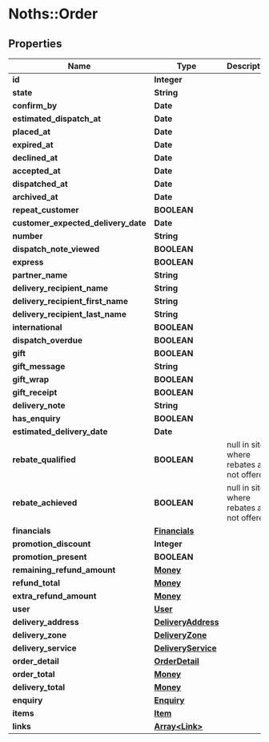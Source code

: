 # Noths::Order

## Properties
Name | Type | Description | Notes
------------ | ------------- | ------------- | -------------
**id** | **Integer** |  | 
**state** | **String** |  | 
**confirm_by** | **Date** |  | 
**estimated_dispatch_at** | **Date** |  | 
**placed_at** | **Date** |  | 
**expired_at** | **Date** |  | 
**declined_at** | **Date** |  | 
**accepted_at** | **Date** |  | 
**dispatched_at** | **Date** |  | 
**archived_at** | **Date** |  | [optional] 
**repeat_customer** | **BOOLEAN** |  | 
**customer_expected_delivery_date** | **Date** |  | 
**number** | **String** |  | 
**dispatch_note_viewed** | **BOOLEAN** |  | 
**express** | **BOOLEAN** |  | 
**partner_name** | **String** |  | 
**delivery_recipient_name** | **String** |  | 
**delivery_recipient_first_name** | **String** |  | 
**delivery_recipient_last_name** | **String** |  | 
**international** | **BOOLEAN** |  | 
**dispatch_overdue** | **BOOLEAN** |  | 
**gift** | **BOOLEAN** |  | 
**gift_message** | **String** |  | 
**gift_wrap** | **BOOLEAN** |  | 
**gift_receipt** | **BOOLEAN** |  | 
**delivery_note** | **String** |  | 
**has_enquiry** | **BOOLEAN** |  | 
**estimated_delivery_date** | **Date** |  | 
**rebate_qualified** | **BOOLEAN** | null in sites where rebates are not offered | [optional] 
**rebate_achieved** | **BOOLEAN** | null in sites where rebates are not offered | [optional] 
**financials** | [**Financials**](Financials.md) |  | 
**promotion_discount** | **Integer** |  | 
**promotion_present** | **BOOLEAN** |  | 
**remaining_refund_amount** | [**Money**](Money.md) |  | 
**refund_total** | [**Money**](Money.md) |  | 
**extra_refund_amount** | [**Money**](Money.md) |  | 
**user** | [**User**](User.md) |  | 
**delivery_address** | [**DeliveryAddress**](DeliveryAddress.md) |  | 
**delivery_zone** | [**DeliveryZone**](DeliveryZone.md) |  | 
**delivery_service** | [**DeliveryService**](DeliveryService.md) |  | 
**order_detail** | [**OrderDetail**](OrderDetail.md) |  | 
**order_total** | [**Money**](Money.md) |  | 
**delivery_total** | [**Money**](Money.md) |  | 
**enquiry** | [**Enquiry**](Enquiry.md) |  | 
**items** | [**Item**](Item.md) |  | 
**links** | [**Array&lt;Link&gt;**](Link.md) |  | 


